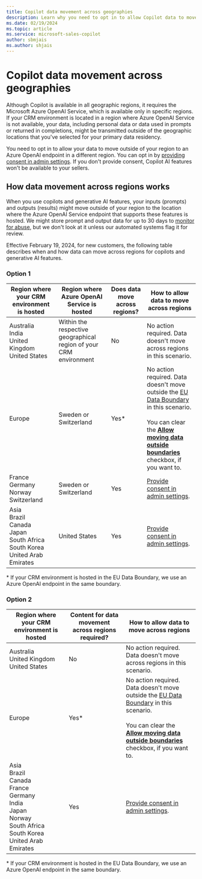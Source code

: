 ```yaml
---
title: Copilot data movement across geographies
description: Learn why you need to opt in to allow Copilot data to move outside of your default geography and how Azure OpenAI protects your data in transit.
ms.date: 02/19/2024
ms.topic: article
ms.service: microsoft-sales-copilot
author: sbmjais
ms.author: shjais
---
```


# Copilot data movement across geographies

Although Copilot is available in all geographic regions, it requires the Microsoft Azure OpenAI Service, which is available only in specific regions. If your CRM environment is located in a region where Azure OpenAI Service is not available, your data, including personal data or data used in prompts or returned in completions, might be transmitted outside of the geographic locations that you've selected for your primary data residency.

You need to opt in to allow your data to move outside of your region to an Azure OpenAI endpoint in a different region. You can opt in by [providing consent in admin settings](suggested-replies.md). If you don't provide consent, Copilot AI features won't be available to your sellers.

## How data movement across regions works

When you use copilots and generative AI features, your inputs (prompts) and outputs (results) might move outside of your region to the location where the Azure OpenAI Service endpoint that supports these features is hosted. We might store prompt and output data for up to 30 days to [monitor for abuse](/azure/ai-services/openai/concepts/abuse-monitoring), but we don't look at it unless our automated systems flag it for review.

Effective February 19, 2024, for new customers, the following table describes when and how data can move across regions for copilots and generative AI features.

### Option 1

| Region where your CRM environment is hosted | Region where Azure OpenAI Service is hosted | Does data move across regions? | How to allow data to move across regions|
|-------------------------|-------------------------|-------------------------|-------------------------|
| Australia</br>India</br>United Kingdom</br>United States | Within the respective geographical region of your CRM environment | No | No action required. Data doesn't move across regions in this scenario.|
| Europe | Sweden or Switzerland | Yes\* | No action required. Data doesn't move outside the [EU Data Boundary](https://www.microsoft.com/en-us/trust-center/privacy/european-data-boundary-eudb) in this scenario.<br><br>You can clear the [**Allow moving data outside boundaries**](suggested-replies.md) checkbox, if you want to. |
| France</br>Germany</br>Norway</br>Switzerland | Sweden or Switzerland | Yes | [Provide consent in admin settings](suggested-replies.md). |
| Asia</br>Brazil</br>Canada</br>Japan</br>South Africa</br>South Korea</br>United Arab Emirates | United States | Yes | [Provide consent in admin settings](suggested-replies.md). |

\* If your CRM environment is hosted in the EU Data Boundary, we use an Azure OpenAI endpoint in the same boundary.

### Option 2

| Region where your CRM environment is hosted | Content for data movement across regions required? | How to allow data to move across regions|
|-------------------|-------------------|-------------------|
| Australia</br>United Kingdom</br>United States | No | No action required. Data doesn't move across regions in this scenario.|
| Europe | Yes\* | No action required. Data doesn't move outside the [EU Data Boundary](https://www.microsoft.com/en-us/trust-center/privacy/european-data-boundary-eudb) in this scenario.<br><br>You can clear the [**Allow moving data outside boundaries**](suggested-replies.md) checkbox, if you want to. |
| Asia</br>Brazil</br>Canada</br>France</br>Germany</br>India</br>Japan</br>Norway</br>South Africa</br>South Korea</br>United Arab Emirates | Yes | [Provide consent in admin settings](suggested-replies.md). |

\* If your CRM environment is hosted in the EU Data Boundary, we use an Azure OpenAI endpoint in the same boundary.
